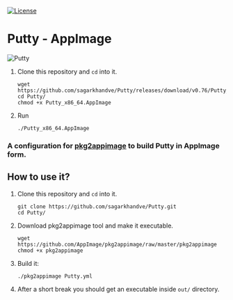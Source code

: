 [![License](https://img.shields.io/badge/License-MIT-blue)](#license "Go to license section")

# Putty - AppImage

![Putty](https://user-images.githubusercontent.com/90393971/133889722-de4ee9af-5d8b-4272-b75b-d367669c5af9.png)

1. Clone this repository and `cd` into it.
   ```shell
   wget https://github.com/sagarkhandve/Putty/releases/download/v0.76/Putty_x86_64.AppImage
   cd Putty/
   chmod +x Putty_x86_64.AppImage
   ```
2. Run

   ```shell
   ./Putty_x86_64.AppImage
   ```
   
### A configuration for [pkg2appimage](https://github.com/AppImage/pkg2appimage) to build Putty in AppImage form.

## How to use it?

1. Clone this repository and `cd` into it.
    ```shell
    git clone https://github.com/sagarkhandve/Putty.git
    cd Putty/
    ```
2. Download pkg2appimage tool and make it executable.
   ```shell
   wget https://github.com/AppImage/pkg2appimage/raw/master/pkg2appimage
   chmod +x pkg2appimage
   ```
3. Build it:

   ```shell
   ./pkg2appimage Putty.yml
   ```

4. After a short break you should get an executable inside `out/` directory.

